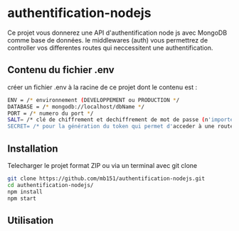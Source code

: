 # authentification-nodejs
Ce projet vous donnerez une API d'authentification node js avec MongoDB comme base de données.
le middlewares (auth) vous permettrez de controller vos differentes routes qui neccessitent une authentification.

## Contenu du fichier .env
créer un fichier .env à la racine de ce projet dont le contenu est : 

```bash
ENV = /* environnement (DEVELOPPEMENT ou PRODUCTION */
DATABASE = /* mongodb://localhost/dbName */
PORT = /* numero du port */
SALT= /* clé de chiffrement et dechiffrement de mot de passe (n'importe quel text) */
SECRET= /* pour la génération du token qui permet d'acceder à une route verouiller par le middleware auth (n'importe quel text)  */
```

## Installation

Telecharger le projet format ZIP ou via un terminal avec git clone 

```bash
git clone https://github.com/mb151/authentification-nodejs.git
cd authentification-nodejs/
npm install
npm start
```

## Utilisation


